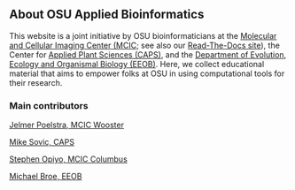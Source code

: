 
## About OSU Applied Bioinformatics

This website is a joint initiative by OSU bioinformaticians at the [Molecular and Cellular Imaging Center (MCIC](https://mcic.osu.edu/);
see also our [Read-The-Docs site](https://mcbl.readthedocs.io/)),
the Center for [Applied Plant Sciences (CAPS)](https://caps.osu.edu/),
and the [Department of Evolution, Ecology and Organismal Biology (EEOB)](https://eeob.osu.edu/).
Here, we collect educational material that aims to empower folks at OSU in using computational tools for their research.

### Main contributors

[Jelmer Poelstra, MCIC Wooster](/authors/admin/)

[Mike Sovic, CAPS](/authors/mike-sovic/)

[Stephen Opiyo, MCIC Columbus](/authors/stephen-opiyo/)

[Michael Broe, EEOB](/authors/michael-broe/)



<br/> <br/> <br/> <br/>
